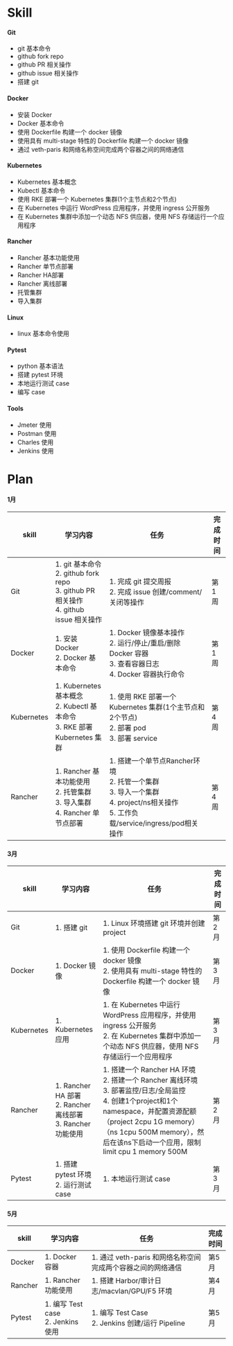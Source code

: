 # Skill

#### Git
- git 基本命令
- github fork repo
- github PR 相关操作
- github issue 相关操作
- 搭建 git

#### Docker
- 安装 Docker
- Docker 基本命令
- 使用 Dockerfile 构建一个 docker 镜像
- 使用具有 multi-stage 特性的 Dockerfile 构建一个 docker 镜像
- 通过 veth-paris 和网络名称空间完成两个容器之间的网络通信

#### Kubernetes

- Kubernetes 基本概念
- Kubectl 基本命令
- 使用 RKE 部署一个 Kubernetes 集群(1个主节点和2个节点)
- 在 Kubernetes 中运行 WordPress 应用程序，并使用 ingress 公开服务
- 在 Kubernetes 集群中添加一个动态 NFS 供应器，使用 NFS 存储运行一个应用程序

#### Rancher
- Rancher 基本功能使用
- Rancher 单节点部署
- Rancher HA部署
- Rancher 离线部署
- 托管集群
- 导入集群

#### Linux
- linux 基本命令使用

#### Pytest
- python 基本语法
- 搭建 pytest 环境
- 本地运行测试 case
- 编写 case

#### Tools
- Jmeter 使用
- Postman 使用
- Charles 使用
- Jenkins 使用

# Plan
#### 1月
skill | 学习内容 | 任务 | 完成时间
-- | -- | -- | --
Git | 1. git 基本命令 </br> 2. github fork repo </br> 3. github PR 相关操作 </br> 4. github issue 相关操作 | 1. 完成 git 提交周报 </br>2. 完成 issue 创建/comment/关闭等操作 | 第1周
Docker | 1. 安装 Docker </br> 2. Docker 基本命令 | 1. Docker 镜像基本操作 </br> 2. 运行/停止/重启/删除 Docker 容器 </br> 3. 查看容器日志 </br> 4. Docker 容器执行命令 | 第1周
Kubernetes | 1. Kubernetes 基本概念 </br> 2. Kubectl 基本命令 </br> 3. RKE 部署 Kubernetes 集群| 1. 使用 RKE 部署一个 Kubernetes 集群(1个主节点和2个节点) </br> 2. 部署 pod </br> 3. 部署 service | 第4周
Rancher | 1. Rancher 基本功能使用 </br> 2. 托管集群 </br> 3. 导入集群 </br> 4. Rancher 单节点部署| 1. 搭建一个单节点Rancher环境 </br> 2. 托管一个集群 </br> 3. 导入一个集群 </br> 4. project/ns相关操作 </br> 5. 工作负载/service/ingress/pod相关操作 | 第4周

#### 3月
skill | 学习内容 | 任务 | 完成时间
-- | -- | -- | --
Git | 1. 搭建 git | 1. Linux 环境搭建 git 环境并创建 project | 第2月
Docker | 1. Docker 镜像 | 1. 使用 Dockerfile 构建一个 docker 镜像 </br> 2. 使用具有 multi-stage 特性的 Dockerfile 构建一个 docker 镜像 | 第3月
Kubernetes | 1. Kubernetes 应用 | 1. 在 Kubernetes 中运行 WordPress 应用程序，并使用 ingress 公开服务 </br> 2. 在 Kubernetes 集群中添加一个动态 NFS 供应器，使用 NFS 存储运行一个应用程序 | 第3月
Rancher | 1. Rancher HA 部署 </br> 2. Rancher 离线部署 </br> 3. Rancher 功能使用| 1. 搭建一个 Rancher HA 环境 </br> 2. 搭建一个 Rancher 离线环境 </br> 3. 部署监控/日志/全局监控 </br> 4. 创建1个project和1个namespace，并配置资源配额（project 2cpu 1G memory）（ns 1cpu 500M memory），然后在该ns下启动一个应用，限制 limit cpu 1 memory 500M | 第2月
Pytest | 1. 搭建 pytest 环境 </br> 2. 运行测试 case | 1. 本地运行测试 case | 第3月

#### 5月
skill | 学习内容 | 任务 | 完成时间
-- | -- | -- | --
Docker | 1. Docker 容器 | 1. 通过 veth-paris 和网络名称空间完成两个容器之间的网络通信 | 第5月
Rancher | 1. Rancher 功能使用 | 1. 搭建 Harbor/审计日志/macvlan/GPU/F5 环境 | 第4月
Pytest | 1. 编写 Test case </br> 2. Jenkins 使用 | 1. 编写 Test Case </br> 2. Jenkins 创建/运行 Pipeline | 第5月
